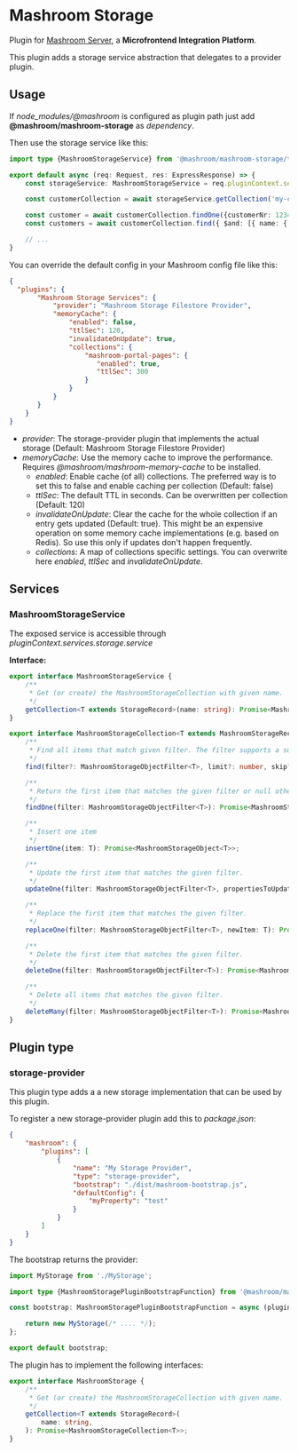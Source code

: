 
# Mashroom Storage

Plugin for [Mashroom Server](https://www.mashroom-server.com), a **Microfrontend Integration Platform**.

This plugin adds a storage service abstraction that delegates to a provider plugin.

## Usage

If *node_modules/@mashroom* is configured as plugin path just add **@mashroom/mashroom-storage** as *dependency*.

Then use the storage service like this:

```ts
import type {MashroomStorageService} from '@mashroom/mashroom-storage/type-definitions';

export default async (req: Request, res: ExpressResponse) => {
    const storageService: MashroomStorageService = req.pluginContext.services.storage.service;

    const customerCollection = await storageService.getCollection('my-collection');

    const customer = await customerCollection.findOne({customerNr: 1234567});
    const customers = await customerCollection.find({ $and: [{ name: { $regex: 'jo.*' } }, { visits: { $gt: 10 } }], 20, 10, { visits: 'desc' });

    // ...
}
```

You can override the default config in your Mashroom config file like this:

```json
{
  "plugins": {
       "Mashroom Storage Services": {
           "provider": "Mashroom Storage Filestore Provider",
           "memoryCache": {
               "enabled": false,
               "ttlSec": 120,
               "invalidateOnUpdate": true,
               "collections": {
                   "mashroom-portal-pages": {
                      "enabled": true,
                      "ttlSec": 300
                   }
               }
           }
       }
    }
}
```

 * _provider_: The storage-provider plugin that implements the actual storage (Default: Mashroom Storage Filestore Provider)
 * _memoryCache_: Use the memory cache to improve the performance. Requires *@mashroom/mashroom-memory-cache* to be installed.
     * _enabled_: Enable cache (of all) collections. The preferred way is to set this to false and enable caching per collection (Default: false)
     * _ttlSec_: The default TTL in seconds. Can be overwritten per collection (Default: 120)
     + _invalidateOnUpdate_: Clear the cache for the whole collection if an entry gets updated (Default: true).
       This might be an expensive operation on some memory cache implementations (e.g. based on Redis). So use this only
       if updates don't happen frequently.
     * _collections_: A map of collections specific settings. You can overwrite here _enabled_, _ttlSec_ and _invalidateOnUpdate_.

## Services

### MashroomStorageService

The exposed service is accessible through _pluginContext.services.storage.service_

**Interface:**

```ts
export interface MashroomStorageService {
    /**
     * Get (or create) the MashroomStorageCollection with given name.
     */
    getCollection<T extends StorageRecord>(name: string): Promise<MashroomStorageCollection<T>>;
}

export interface MashroomStorageCollection<T extends MashroomStorageRecord> {
    /**
     * Find all items that match given filter. The filter supports a subset of Mongo's filter operations (like $gt, $regex, ...).
     */
    find(filter?: MashroomStorageObjectFilter<T>, limit?: number, skip?: number, sort?: MashroomStorageSort<T>): Promise<Array<MashroomStorageObject<T>>>;

    /**
     * Return the first item that matches the given filter or null otherwise.
     */
    findOne(filter: MashroomStorageObjectFilter<T>): Promise<MashroomStorageObject<T> | null | undefined>;

    /**
     * Insert one item
     */
    insertOne(item: T): Promise<MashroomStorageObject<T>>;

    /**
     * Update the first item that matches the given filter.
     */
    updateOne(filter: MashroomStorageObjectFilter<T>, propertiesToUpdate: Partial<MashroomStorageObject<T>>): Promise<MashroomStorageUpdateResult>;

    /**
     * Replace the first item that matches the given filter.
     */
    replaceOne(filter: MashroomStorageObjectFilter<T>, newItem: T): Promise<MashroomStorageUpdateResult>;

    /**
     * Delete the first item that matches the given filter.
     */
    deleteOne(filter: MashroomStorageObjectFilter<T>): Promise<MashroomStorageDeleteResult>;

    /**
     * Delete all items that matches the given filter.
     */
    deleteMany(filter: MashroomStorageObjectFilter<T>): Promise<MashroomStorageDeleteResult>;
}
```

## Plugin type

### storage-provider

This plugin type adds a a new storage implementation that can be used by this plugin.

To register a new storage-provider plugin add this to _package.json_:

```json
{
    "mashroom": {
        "plugins": [
            {
                "name": "My Storage Provider",
                "type": "storage-provider",
                "bootstrap": "./dist/mashroom-bootstrap.js",
                "defaultConfig": {
                    "myProperty": "test"
                }
            }
        ]
    }
}
```

The bootstrap returns the provider:

```ts
import MyStorage from './MyStorage';

import type {MashroomStoragePluginBootstrapFunction} from '@mashroom/mashroom-storage/type-definitions';

const bootstrap: MashroomStoragePluginBootstrapFunction = async (pluginName, pluginConfig, pluginContextHolder) => {

    return new MyStorage(/* .... */);
};

export default bootstrap;
```

The plugin has to implement the following interfaces:

```ts
export interface MashroomStorage {
    /**
     * Get (or create) the MashroomStorageCollection with given name.
     */
    getCollection<T extends StorageRecord>(
        name: string,
    ): Promise<MashroomStorageCollection<T>>;
}
```
